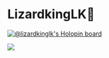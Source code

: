 # LizardkingLK👋

[![@lizardkinglk's Holopin board](https://holopin.io/api/user/board?user=lizardkinglk)](https://holopin.io/@lizardkinglk)

[![](https://visitcount.itsvg.in/api?id=lizardkingLK&label=Profile%20Views&color=3&icon=5&pretty=false)](https://visitcount.itsvg.in)
